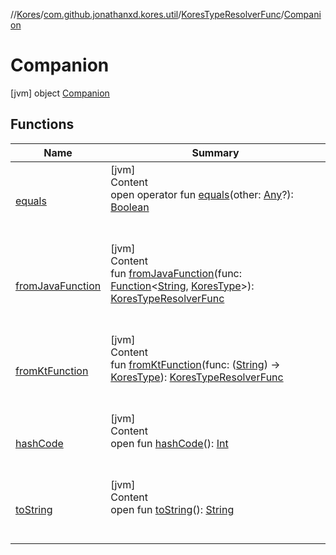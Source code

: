 //[Kores](../../../index.md)/[com.github.jonathanxd.kores.util](../../index.md)/[KoresTypeResolverFunc](../index.md)/[Companion](index.md)



# Companion  
 [jvm] object [Companion](index.md)   


## Functions  
  
|  Name|  Summary| 
|---|---|
| <a name="kotlin/Any/equals/#kotlin.Any?/PointingToDeclaration/"></a>[equals](../../-simple-resolver/index.md#%5Bkotlin%2FAny%2Fequals%2F%23kotlin.Any%3F%2FPointingToDeclaration%2F%5D%2FFunctions%2F-1211764316)| <a name="kotlin/Any/equals/#kotlin.Any?/PointingToDeclaration/"></a>[jvm]  <br>Content  <br>open operator fun [equals](../../-simple-resolver/index.md#%5Bkotlin%2FAny%2Fequals%2F%23kotlin.Any%3F%2FPointingToDeclaration%2F%5D%2FFunctions%2F-1211764316)(other: [Any](https://kotlinlang.org/api/latest/jvm/stdlib/kotlin/-any/index.html)?): [Boolean](https://kotlinlang.org/api/latest/jvm/stdlib/kotlin/-boolean/index.html)  <br><br><br>
| <a name="com.github.jonathanxd.kores.util/KoresTypeResolverFunc.Companion/fromJavaFunction/#java.util.function.Function[kotlin.String,com.github.jonathanxd.kores.type.KoresType]/PointingToDeclaration/"></a>[fromJavaFunction](from-java-function.md)| <a name="com.github.jonathanxd.kores.util/KoresTypeResolverFunc.Companion/fromJavaFunction/#java.util.function.Function[kotlin.String,com.github.jonathanxd.kores.type.KoresType]/PointingToDeclaration/"></a>[jvm]  <br>Content  <br>fun [fromJavaFunction](from-java-function.md)(func: [Function](https://docs.oracle.com/javase/8/docs/api/java/util/function/Function.html)<[String](https://kotlinlang.org/api/latest/jvm/stdlib/kotlin/-string/index.html), [KoresType](../../../com.github.jonathanxd.kores.type/-kores-type/index.md)>): [KoresTypeResolverFunc](../index.md)  <br><br><br>
| <a name="com.github.jonathanxd.kores.util/KoresTypeResolverFunc.Companion/fromKtFunction/#kotlin.Function1[kotlin.String,com.github.jonathanxd.kores.type.KoresType]/PointingToDeclaration/"></a>[fromKtFunction](from-kt-function.md)| <a name="com.github.jonathanxd.kores.util/KoresTypeResolverFunc.Companion/fromKtFunction/#kotlin.Function1[kotlin.String,com.github.jonathanxd.kores.type.KoresType]/PointingToDeclaration/"></a>[jvm]  <br>Content  <br>fun [fromKtFunction](from-kt-function.md)(func: ([String](https://kotlinlang.org/api/latest/jvm/stdlib/kotlin/-string/index.html)) -> [KoresType](../../../com.github.jonathanxd.kores.type/-kores-type/index.md)): [KoresTypeResolverFunc](../index.md)  <br><br><br>
| <a name="kotlin/Any/hashCode/#/PointingToDeclaration/"></a>[hashCode](../../-simple-resolver/index.md#%5Bkotlin%2FAny%2FhashCode%2F%23%2FPointingToDeclaration%2F%5D%2FFunctions%2F-1211764316)| <a name="kotlin/Any/hashCode/#/PointingToDeclaration/"></a>[jvm]  <br>Content  <br>open fun [hashCode](../../-simple-resolver/index.md#%5Bkotlin%2FAny%2FhashCode%2F%23%2FPointingToDeclaration%2F%5D%2FFunctions%2F-1211764316)(): [Int](https://kotlinlang.org/api/latest/jvm/stdlib/kotlin/-int/index.html)  <br><br><br>
| <a name="kotlin/Any/toString/#/PointingToDeclaration/"></a>[toString](../../-simple-resolver/index.md#%5Bkotlin%2FAny%2FtoString%2F%23%2FPointingToDeclaration%2F%5D%2FFunctions%2F-1211764316)| <a name="kotlin/Any/toString/#/PointingToDeclaration/"></a>[jvm]  <br>Content  <br>open fun [toString](../../-simple-resolver/index.md#%5Bkotlin%2FAny%2FtoString%2F%23%2FPointingToDeclaration%2F%5D%2FFunctions%2F-1211764316)(): [String](https://kotlinlang.org/api/latest/jvm/stdlib/kotlin/-string/index.html)  <br><br><br>

